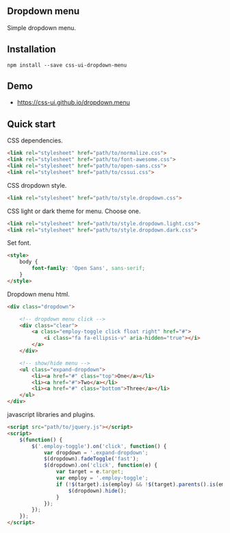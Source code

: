 ## Dropdown menu

Simple dropdown menu.

## Installation

```
npm install --save css-ui-dropdown-menu
```

## Demo

- https://css-ui.github.io/dropdown.menu

## Quick start

CSS dependencies.

```html
<link rel="stylesheet" href="path/to/normalize.css">
<link rel="stylesheet" href="path/to/font-awesome.css">
<link rel="stylesheet" href="path/to/open-sans.css">
<link rel="stylesheet" href="path/to/cssui.css">
```

CSS dropdown style.

```html
<link rel="stylesheet" href="path/to/style.dropdown.css">
```

CSS light or dark theme for menu. Choose one.

```html
<link rel="stylesheet" href="path/to/style.dropdown.light.css">
<link rel="stylesheet" href="path/to/style.dropdown.dark.css">
```

Set font.

```html
<style>
	body {
		font-family: 'Open Sans', sans-serif;
	}
</style>
```

Dropdown menu html.

```html
<div class="dropdown">

	<!-- dropdown menu click -->
	<div class="clear">
		<a class="employ-toggle click float right" href="#">
			<i class="fa fa-ellipsis-v" aria-hidden="true"></i>
		</a>
	</div>

	<!-- show/hide menu -->
	<ul class="expand-dropdown">
		<li><a href="#" class="top">One</a></li>
		<li><a href="#">Two</a></li>
		<li><a href="#" class="bottom">Three</a></li>
	</ul>
</div>
```

javascript libraries and plugins.

```html
<script src="path/to/jquery.js"></script>
<script>
	$(function() {
		$('.employ-toggle').on('click', function() {
			var dropdown = '.expand-dropdown';
			$(dropdown).fadeToggle('fast');
			$(dropdown).on('click', function(e) {
				var target = e.target;
				var employ = '.employ-toggle';
				if (!$(target).is(employ) && !$(target).parents().is(employ)) {
					$(dropdown).hide();
				}
			});
		});
	});
</script>
```
